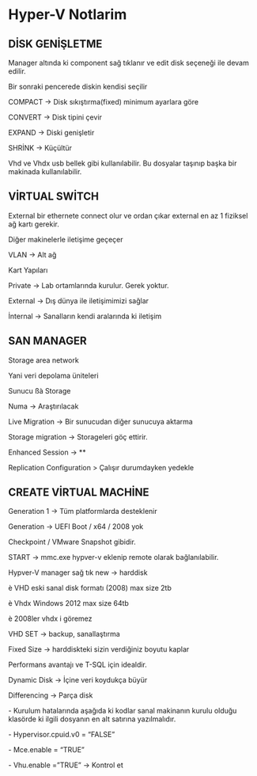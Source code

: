 # Hyper-V Notlarim



## DİSK GENİŞLETME

Manager altında ki component sağ tıklanır ve edit disk seçeneği ile devam edilir.

Bir sonraki pencerede diskin kendisi seçilir

&#x20;               COMPACT -> Disk sıkıştırma(fixed) minimum ayarlara göre

&#x20;               CONVERT -> Disk tipini çevir

&#x20;               EXPAND -> Diski genişletir

&#x20;               SHRİNK -> Küçültür

Vhd ve Vhdx usb bellek gibi kullanılabilir. Bu dosyalar taşınıp başka bir makinada kullanılabilir.

## VİRTUAL SWİTCH

External bir ethernete connect olur ve ordan çıkar external en az 1 fiziksel ağ kartı gerekir.

Diğer makinelerle iletişime geçeçer

VLAN -> Alt ağ

Kart Yapıları

&#x20;               Private -> Lab ortamlarında kurulur. Gerek yoktur.

&#x20;               External -> Dış dünya ile iletişimimizi sağlar

&#x20;               İnternal -> Sanalların kendi aralarında ki iletişim

## &#x20;

## SAN MANAGER

Storage area network

Yani veri depolama üniteleri

Sunucu ßà Storage

Numa -> Araştırılacak

Live Migration -> Bir sunucudan diğer sunucuya aktarma

Storage migration -> Storageleri göç ettirir.

Enhanced Session -> \*\*

Replication Configuration > Çalışır durumdayken yedekle

## &#x20;

## CREATE VİRTUAL MACHİNE

Generation 1 -> Tüm platformlarda desteklenir

Generation -> UEFI Boot / x64 / 2008 yok

Checkpoint / VMware Snapshot gibidir.

START -> mmc.exe hypver-v eklenip remote olarak bağlanılabilir.

Hypver-V manager sağ tık new -> harddisk

è VHD eski sanal disk formatı (2008) max size 2tb

è Vhdx Windows 2012 max size 64tb

è 2008ler vhdx i göremez

VHD SET -> backup, sanallaştırma

Fixed Size ->  harddiskteki sizin verdiğiniz boyutu kaplar

Performans avantajı ve T-SQL için idealdir.

Dynamic Disk -> İçine veri koydukça büyür

Differencing -> Parça disk

\-          Kurulum hatalarında aşağıda ki kodlar sanal makinanın kurulu olduğu klasörde ki ilgili dosyanın en alt satırına yazılmalıdır.

\-          Hypervisor.cpuid.v0 = “FALSE”

\-          Mce.enable = “TRUE”

\-          Vhu.enable =”TRUE” -> Kontrol et
